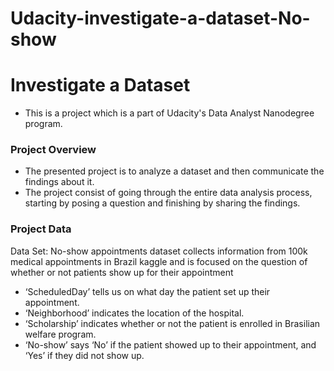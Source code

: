 # Udacity-investigate-a-dataset-No-show
# Investigate a Dataset
- This is a project which is a part of Udacity's Data Analyst Nanodegree program.

### Project Overview
- The presented project is to analyze a dataset and then communicate the findings about it. 
- The project consist of going through the entire data analysis process, starting by posing a question and finishing by sharing the findings.

### Project Data
Data Set: No-show appointments dataset collects information from 100k medical appointments in Brazil kaggle
and is focused on the question of whether or not patients show up for their appointment

- ‘ScheduledDay’ tells us on what day the patient set up their appointment.
- ‘Neighborhood’ indicates the location of the hospital.
- ‘Scholarship’ indicates whether or not the patient is enrolled in Brasilian welfare program.
- ‘No-show’ says ‘No’ if the patient showed up to their appointment, and ‘Yes’ if they did not show up.
